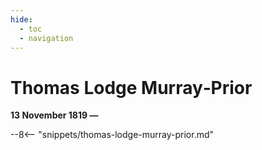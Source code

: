 ```yaml
---
hide:
  - toc
  - navigation 
---
```


# Thomas Lodge Murray‑Prior

**13 November 1819 —**

--8<-- "snippets/thomas-lodge-murray-prior.md"

